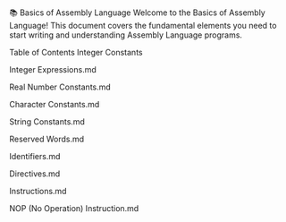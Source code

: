 📚 Basics of Assembly Language
Welcome to the Basics of Assembly Language!
This document covers the fundamental elements you need to start writing and understanding Assembly Language programs.

Table of Contents
Integer Constants

Integer Expressions.md

Real Number Constants.md

Character Constants.md

String Constants.md

Reserved Words.md

Identifiers.md

Directives.md

Instructions.md

NOP (No Operation) Instruction.md
